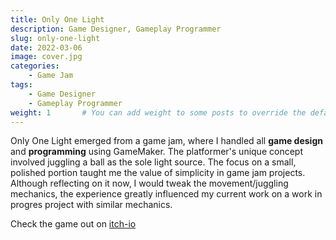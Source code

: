 ```yaml
---
title: Only One Light
description: Game Designer, Gameplay Programmer
slug: only-one-light
date: 2022-03-06
image: cover.jpg
categories:
    - Game Jam
tags:
    - Game Designer
    - Gameplay Programmer
weight: 1       # You can add weight to some posts to override the default sorting (date descending)
---
```


Only One Light emerged from a game jam, where I handled all **game design** and **programming** using GameMaker. The platformer's unique concept involved juggling a ball as the sole light source. The focus on a small, polished portion taught me the value of simplicity in game jam projects. Although reflecting on it now, I would tweak the movement/juggling mechanics, the experience greatly influenced my current work on a work in progres project with similar mechanics.

Check the game out on [itch-io](https://joaosdev.itch.io/only-one-light)

<!-- ![](o1.gif) ![](o2.gif) ![](o3.gif) -->